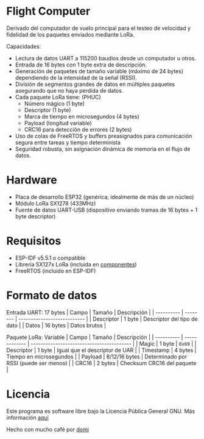 # Flight Computer
Derivado del computador de vuelo principal para el testeo de velocidad y fidelidad de los paquetes enviados mediante LoRa.

Capacidades:
- Lectura de datos UART a 115200 baudios desde un computador u otros.
- Entrada de 16 bytes con 1 byte extra de descripción.
- Generación de paquetes de tamaño variable (máximo de 24 bytes) dependiendo de la intensidad de la señal (RSSI).
- División de segmentos grandes de datos en múltiples paquetes asegurando que no haya perdida de datos.
- Cada paquete LoRa tiene: (PHUC)
   - Número mágico (1 byte)
   - Descriptor (1 byte)
   - Marca de tiempo en microsegundos (4 bytes)
   - Payload (longitud variable)
   - CRC16 para detección de errores (2 bytes)
- Uso de colas de FreeRTOS y buffers preasignados para comunicación segura entre tareas y tiempo determinista
- Seguridad robusta, sin asignación dinámica de memoria en el flujo de datos.

# Hardware
- Placa de desarrollo ESP32 (genérica; idealmente de más de un núcleo)
- Módulo LoRa SX1278 (433MHz)
- Fuente de datos UART-USB (dispositivo enviando tramas de 16 bytes + 1 byte descriptor)

# Requisitos
- ESP-IDF v5.5.1 o compatible
- Librería SX127x LoRa (incluida en [componentes](components/))
- FreeRTOS (incluido en ESP-IDF)

# Formato de datos
Entrada UART: 17 bytes
| Campo      | Tamaño   | Descripción                 |
| ---------- | -------- | --------------------------- |
| Descriptor | 1 byte   | Descriptor del tipo de dato |
| Datos      | 16 bytes | Datos brutos                |

Paquete LoRa: Variable
| Campo      | Tamaño        | Descripción                               |
| ---------- | ------------- | ----------------------------------------- |
| Magic      | 1 byte        | `0x69`                                    |
| Descriptor | 1 byte        | Igual que el descriptor de UAR            |
| Timestamp  | 4 bytes       | Tiempo en microsegundos                   |
| Payload    | 8/12/16 bytes | Determinado por RSSI (puede ser menos)    |
| CRC16      | 2 bytes       | Checksum CRC16 del paquete                |

# Licencia
Este programa es software libre bajo la Licencia Pública General GNU. Más información [aquí](LICENSE)

Hecho con mucho café por [domi](https://github.com/domigc)
